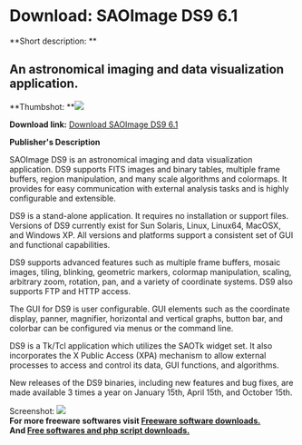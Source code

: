 # Download: SAOImage DS9 6.1

**Short description: **

## An astronomical imaging and data visualization application.

  
**Thumbshot: **![](http://www.freewarefiles.com/screenshot/saoimageds9_md.gif)   
  
**Download link:** [Download SAOImage DS9 6.1](http://freesoftwares.boysofts.com/SAOImage-DS9_program_52602.html)  
  

**Publisher's Description**  
  

SAOImage DS9 is an astronomical imaging and data visualization application.
DS9 supports FITS images and binary tables, multiple frame buffers, region
manipulation, and many scale algorithms and colormaps. It provides for easy
communication with external analysis tasks and is highly configurable and
extensible.

DS9 is a stand-alone application. It requires no installation or support
files. Versions of DS9 currently exist for Sun Solaris, Linux, Linux64,
MacOSX, and Windows XP. All versions and platforms support a consistent set of
GUI and functional capabilities.

DS9 supports advanced features such as multiple frame buffers, mosaic images,
tiling, blinking, geometric markers, colormap manipulation, scaling, arbitrary
zoom, rotation, pan, and a variety of coordinate systems. DS9 also supports
FTP and HTTP access.

The GUI for DS9 is user configurable. GUI elements such as the coordinate
display, panner, magnifier, horizontal and vertical graphs, button bar, and
colorbar can be configured via menus or the command line.

DS9 is a Tk/Tcl application which utilizes the SAOTk widget set. It also
incorporates the X Public Access (XPA) mechanism to allow external processes
to access and control its data, GUI functions, and algorithms.

New releases of the DS9 binaries, including new features and bug fixes, are
made available 3 times a year on January 15th, April 15th, and October 15th.

  
  
Screenshot: ![](http://www.freewarefiles.com/screenshot/saoimageds9.gif)  
**For more freeware softwares visit [Freeware software downloads.](http://freesoftwares.boysofts.com/)**   
**And [Free softwares and php script downloads.](http://www.boysofts.com/)**

